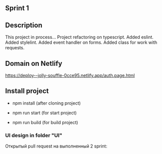 ## Sprint 1
## Description

This project in process...
Project refactoring on typescript.
Added eslint.
Added stylelint.
Added event handler on forms.
Added class for work with requests.

## Domain on Netlify

https://deploy--jolly-souffle-0cce95.netlify.app/auth.page.html

## Install project

- npm install  (after cloning project)

- npm run start  (for start project)

- npm run build  (for build project)

### UI design in folder "UI"
Открытый pull request на выполненный 2 sprint:
